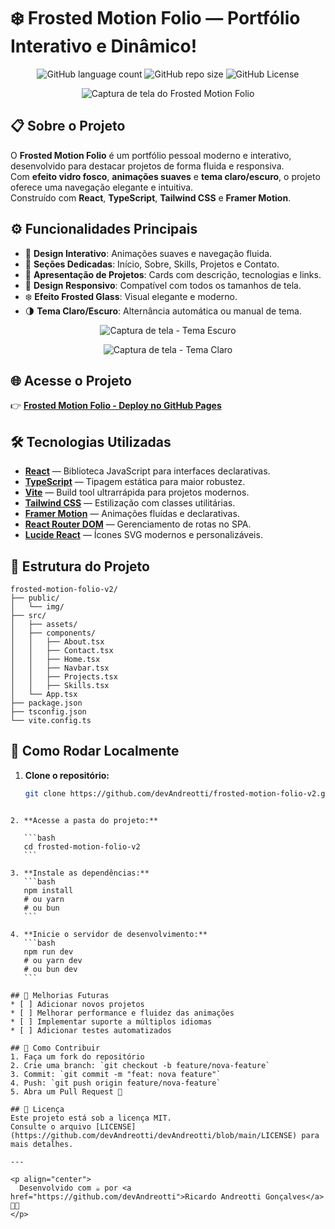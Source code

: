 # ❄️ Frosted Motion Folio — Portfólio Interativo e Dinâmico!
<p align="center">
  <img alt="GitHub language count" src="https://img.shields.io/github/languages/count/devAndreotti/frosted-motion-folio-v2?color=FFF&labelColor=336699&style=flat-square">
  <img alt="GitHub repo size" src="https://img.shields.io/github/repo-size/devAndreotti/frosted-motion-folio-v2?color=FFF&labelColor=336699&style=flat-square">
  <img alt="GitHub License" src="https://img.shields.io/github/license/devAndreotti/frosted-motion-folio-v2?color=FFF&labelColor=336699&style=flat-square">
</p>

<p align="center">
  <img src="./public/home.png" alt="Captura de tela do Frosted Motion Folio">
</p>

## 📋 Sobre o Projeto
O **Frosted Motion Folio** é um portfólio pessoal moderno e interativo, desenvolvido para destacar projetos de forma fluida e responsiva.  
Com **efeito vidro fosco**, **animações suaves** e **tema claro/escuro**, o projeto oferece uma navegação elegante e intuitiva.  
Construído com **React**, **TypeScript**, **Tailwind CSS** e **Framer Motion**.

## ⚙️ Funcionalidades Principais
- 🎨 **Design Interativo**: Animações suaves e navegação fluida.
- 📂 **Seções Dedicadas**: Início, Sobre, Skills, Projetos e Contato.
- 🧩 **Apresentação de Projetos**: Cards com descrição, tecnologias e links.
- 📱 **Design Responsivo**: Compatível com todos os tamanhos de tela.
- ❄️ **Efeito Frosted Glass**: Visual elegante e moderno.
- 🌗 **Tema Claro/Escuro**: Alternância automática ou manual de tema.

<p align="center">
  <img src="./public/dark.png" alt="Captura de tela - Tema Escuro">
</p>

<p align="center">
  <img src="./public/light.png" alt="Captura de tela - Tema Claro">
</p>

## 🌐 Acesse o Projeto
👉 [**Frosted Motion Folio - Deploy no GitHub Pages**](https://devandreotti.github.io/frosted-motion-folio-v2/)

## 🛠 Tecnologias Utilizadas
- **[React](https://react.dev/)** — Biblioteca JavaScript para interfaces declarativas.
- **[TypeScript](https://www.typescriptlang.org/)** — Tipagem estática para maior robustez.
- **[Vite](https://vitejs.dev/)** — Build tool ultrarrápida para projetos modernos.
- **[Tailwind CSS](https://tailwindcss.com/)** — Estilização com classes utilitárias.
- **[Framer Motion](https://www.framer.com/motion/)** — Animações fluídas e declarativas.
- **[React Router DOM](https://reactrouter.com/en/main/start/tutorial)** — Gerenciamento de rotas no SPA.
- **[Lucide React](https://lucide.dev/guide/packages/lucide-react)** — Ícones SVG modernos e personalizáveis.

## 📂 Estrutura do Projeto
```
frosted-motion-folio-v2/
├── public/
│   └── img/
├── src/
│   ├── assets/
│   ├── components/
│   │   ├── About.tsx
│   │   ├── Contact.tsx
│   │   ├── Home.tsx
│   │   ├── Navbar.tsx
│   │   ├── Projects.tsx
│   │   ├── Skills.tsx
│   └── App.tsx
├── package.json
├── tsconfig.json
└── vite.config.ts
```

## 🚀 Como Rodar Localmente
1. **Clone o repositório:**

   ```bash
   git clone https://github.com/devAndreotti/frosted-motion-folio-v2.git
````

2. **Acesse a pasta do projeto:**

   ```bash
   cd frosted-motion-folio-v2
   ```

3. **Instale as dependências:**
   ```bash
   npm install
   # ou yarn
   # ou bun
   ```

4. **Inicie o servidor de desenvolvimento:**
   ```bash
   npm run dev
   # ou yarn dev
   # ou bun dev
   ```

## 🔮 Melhorias Futuras
* [ ] Adicionar novos projetos
* [ ] Melhorar performance e fluidez das animações
* [ ] Implementar suporte a múltiplos idiomas
* [ ] Adicionar testes automatizados

## 💪 Como Contribuir
1. Faça um fork do repositório
2. Crie uma branch: `git checkout -b feature/nova-feature`
3. Commit: `git commit -m "feat: nova feature"`
4. Push: `git push origin feature/nova-feature`
5. Abra um Pull Request 🎉

## 📝 Licença
Este projeto está sob a licença MIT.
Consulte o arquivo [LICENSE](https://github.com/devAndreotti/devAndreotti/blob/main/LICENSE) para mais detalhes.

---

<p align="center">
  Desenvolvido com ☕ por <a href="https://github.com/devAndreotti">Ricardo Andreotti Gonçalves</a> 🧑‍💻
</p>